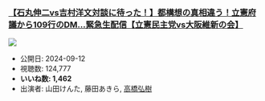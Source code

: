 ### [【石丸伸二vs吉村洋文対談に待った！】都構想の真相違う！立憲府議から109行のDM…緊急生配信【立憲民主党vs大阪維新の会】](https://www.youtube.com/watch?v=-LV8GuHCRyE)
[![](https://img.youtube.com/vi/-LV8GuHCRyE/sddefault.jpg)](https://www.youtube.com/watch?v=-LV8GuHCRyE)
-   公開日: 2024-09-12
-   視聴数: 124,777
-   **いいね数: 1,462**
-   出演者: 山田けんた, 藤田あきら, [高橋弘樹](/rehacq_fan/people/高橋弘樹 "wikilink")
